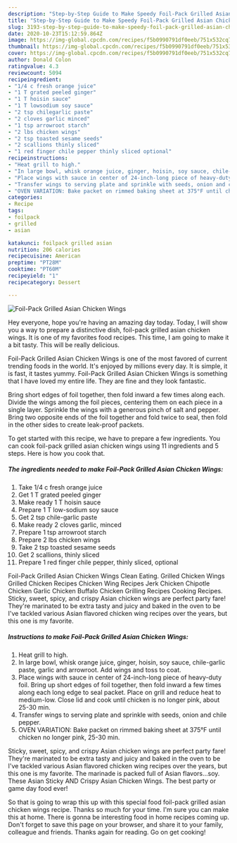 ```yaml
---
description: "Step-by-Step Guide to Make Speedy Foil-Pack Grilled Asian Chicken Wings"
title: "Step-by-Step Guide to Make Speedy Foil-Pack Grilled Asian Chicken Wings"
slug: 3193-step-by-step-guide-to-make-speedy-foil-pack-grilled-asian-chicken-wings
date: 2020-10-23T15:12:59.864Z
image: https://img-global.cpcdn.com/recipes/f5b0990791df0eeb/751x532cq70/foil-pack-grilled-asian-chicken-wings-recipe-main-photo.jpg
thumbnail: https://img-global.cpcdn.com/recipes/f5b0990791df0eeb/751x532cq70/foil-pack-grilled-asian-chicken-wings-recipe-main-photo.jpg
cover: https://img-global.cpcdn.com/recipes/f5b0990791df0eeb/751x532cq70/foil-pack-grilled-asian-chicken-wings-recipe-main-photo.jpg
author: Donald Colon
ratingvalue: 4.3
reviewcount: 5094
recipeingredient:
- "1/4 c fresh orange juice"
- "1 T grated peeled ginger"
- "1 T hoisin sauce"
- "1 T lowsodium soy sauce"
- "2 tsp chilegarlic paste"
- "2 cloves garlic minced"
- "1 tsp arrowroot starch"
- "2 lbs chicken wings"
- "2 tsp toasted sesame seeds"
- "2 scallions thinly sliced"
- "1 red finger chile pepper thinly sliced optional"
recipeinstructions:
- "Heat grill to high."
- "In large bowl, whisk orange juice, ginger, hoisin, soy sauce, chile-garlic paste, garlic and arrowroot. Add wings and toss to coat."
- "Place wings with sauce in center of 24-inch-long piece of heavy-duty foil. Bring up short edges of foil together, then fold inward a few times along each long edge to seal packet. Place on grill and reduce heat to medium-low. Close lid and cook until chicken is no longer pink, about 25-30 min."
- "Transfer wings to serving plate and sprinkle with seeds, onion and chile pepper."
- "OVEN VARIATION: Bake packet on rimmed baking sheet at 375°F until chicken no longer pink, 25-30 min."
categories:
- Recipe
tags:
- foilpack
- grilled
- asian

katakunci: foilpack grilled asian 
nutrition: 206 calories
recipecuisine: American
preptime: "PT28M"
cooktime: "PT60M"
recipeyield: "1"
recipecategory: Dessert

---
```



![Foil-Pack Grilled Asian Chicken Wings](https://img-global.cpcdn.com/recipes/f5b0990791df0eeb/751x532cq70/foil-pack-grilled-asian-chicken-wings-recipe-main-photo.jpg)

Hey everyone, hope you're having an amazing day today. Today, I will show you a way to prepare a distinctive dish, foil-pack grilled asian chicken wings. It is one of my favorites food recipes. This time, I am going to make it a bit tasty. This will be really delicious.

Foil-Pack Grilled Asian Chicken Wings is one of the most favored of current trending foods in the world. It's enjoyed by millions every day. It is simple, it is fast, it tastes yummy. Foil-Pack Grilled Asian Chicken Wings is something that I have loved my entire life. They are fine and they look fantastic.

Bring short edges of foil together, then fold inward a few times along each. Divide the wings among the foil pieces, centering them on each piece in a single layer. Sprinkle the wings with a generous pinch of salt and pepper. Bring two opposite ends of the foil together and fold twice to seal, then fold in the other sides to create leak-proof packets.


To get started with this recipe, we have to prepare a few ingredients. You can cook foil-pack grilled asian chicken wings using 11 ingredients and 5 steps. Here is how you cook that.

<!--inarticleads1-->

##### The ingredients needed to make Foil-Pack Grilled Asian Chicken Wings:

1. Take 1/4 c fresh orange juice
1. Get 1 T grated peeled ginger
1. Make ready 1 T hoisin sauce
1. Prepare 1 T low-sodium soy sauce
1. Get 2 tsp chile-garlic paste
1. Make ready 2 cloves garlic, minced
1. Prepare 1 tsp arrowroot starch
1. Prepare 2 lbs chicken wings
1. Take 2 tsp toasted sesame seeds
1. Get 2 scallions, thinly sliced
1. Prepare 1 red finger chile pepper, thinly sliced, optional


Foil-Pack Grilled Asian Chicken Wings Clean Eating. Grilled Chicken Wings Grilled Chicken Recipes Chicken Wing Recipes Jerk Chicken Chipotle Chicken Garlic Chicken Buffalo Chicken Grilling Recipes Cooking Recipes. Sticky, sweet, spicy, and crispy Asian chicken wings are perfect party fare! They&#39;re marinated to be extra tasty and juicy and baked in the oven to be I&#39;ve tackled various Asian flavored chicken wing recipes over the years, but this one is my favorite. 

<!--inarticleads2-->

##### Instructions to make Foil-Pack Grilled Asian Chicken Wings:

1. Heat grill to high.
1. In large bowl, whisk orange juice, ginger, hoisin, soy sauce, chile-garlic paste, garlic and arrowroot. Add wings and toss to coat.
1. Place wings with sauce in center of 24-inch-long piece of heavy-duty foil. Bring up short edges of foil together, then fold inward a few times along each long edge to seal packet. Place on grill and reduce heat to medium-low. Close lid and cook until chicken is no longer pink, about 25-30 min.
1. Transfer wings to serving plate and sprinkle with seeds, onion and chile pepper.
1. OVEN VARIATION: Bake packet on rimmed baking sheet at 375°F until chicken no longer pink, 25-30 min.


Sticky, sweet, spicy, and crispy Asian chicken wings are perfect party fare! They&#39;re marinated to be extra tasty and juicy and baked in the oven to be I&#39;ve tackled various Asian flavored chicken wing recipes over the years, but this one is my favorite. The marinade is packed full of Asian flavors…soy. These Asian Sticky AND Crispy Asian Chicken Wings. The best party or game day food ever! 

So that is going to wrap this up with this special food foil-pack grilled asian chicken wings recipe. Thanks so much for your time. I'm sure you can make this at home. There is gonna be interesting food in home recipes coming up. Don't forget to save this page on your browser, and share it to your family, colleague and friends. Thanks again for reading. Go on get cooking!
